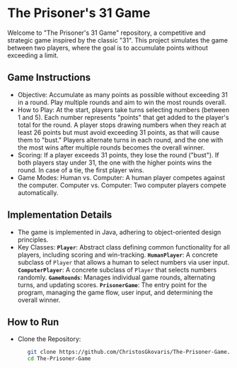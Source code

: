 # The Prisoner's 31 Game
Welcome to "The Prisoner's 31 Game" repository, a competitive and strategic game inspired by the classic "31". This project simulates the game between two players, where the goal is
to accumulate points without exceeding a limit.


## Game Instructions
- Objective: Accumulate as many points as possible without exceeding 31 in a round. Play multiple rounds and aim to win the most rounds overall.
- How to Play: At the start, players take turns selecting numbers (between 1 and 5). Each number represents "points" that get added to the player's total for
  the round. A player stops drawing numbers when they reach at least 26 points but must avoid exceeding 31 points, as that will cause them to "bust." Players
  alternate turns in each round, and the one with the most wins after multiple rounds becomes the overall winner.
- Scoring: If a player exceeds 31 points, they lose the round ("bust"). If both players stay under 31, the one with the higher points wins the round. In case of
  a tie, the first player wins.
- Game Modes: Human vs. Computer: A human player competes against the computer. Computer vs. Computer: Two computer players compete automatically.


## Implementation Details
- The game is implemented in Java, adhering to object-oriented design principles.
- Key Classes: **`Player`**: Abstract class defining common functionality for all players, including scoring and win-tracking. **`HumanPlayer`**: A concrete
  subclass of `Player` that allows a human to select numbers via user input. **`ComputerPlayer`**: A concrete subclass of `Player` that selects numbers
  randomly. **`GameRounds`**: Manages individual game rounds, alternating turns, and updating scores. **`PrisonerGame`**: The entry point for the program,
  managing the game flow, user input, and determining the overall winner.


## How to Run
- Clone the Repository:
  ```bash
     git clone https://github.com/ChristosGkovaris/The-Prisoner-Game.git
     cd The-Prisoner-Game
